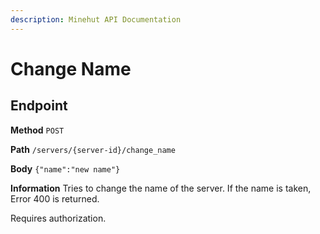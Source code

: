 ```yaml
---
description: Minehut API Documentation
---
```


# Change Name

## Endpoint

**Method** `POST`

**Path** `/servers/{server-id}/change_name`

**Body** `{"name":"new name"}`

**Information** Tries to change the name of the server. If the name is taken, Error 400 is returned.

Requires authorization.
